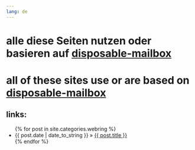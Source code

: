 ```yaml
---
lang: de
---
```


# alle diese Seiten nutzen oder basieren auf [disposable-mailbox](https://github.com/disposable-mailbox/disposable-mailbox)
# all of these sites use or are based on [disposable-mailbox](https://github.com/disposable-mailbox/disposable-mailbox)


## links:
<ul class="posts"> {% for post in site.categories.webring %} <li><span>{{ post.date | date_to_string }}</span> » <a href="{{ post.url }}" title="{{ post.title }}">{{ post.title }}</a></li> {% endfor %} </ul>
